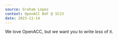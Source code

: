 ```yaml
---
source: Graham Lopez
context: OpenACC BoF @ SC23
date: 2023-11-14
---
```

We love OpenACC, but we want you to write *less* of it.

